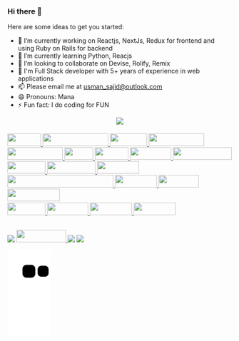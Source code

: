 ### Hi there 👋
Here are some ideas to get you started:

- 🔭 I’m currently working on Reactjs, NextJs, Redux for frontend and using Ruby on Rails for backend
- 🌱 I’m currently learning Python, Reacjs
- 👯 I’m looking to collaborate on Devise, Rolify, Remix
- 💬 I'm Full Stack developer with 5+ years of experience in web applications
- 📫 Please email me at usman_sajid@outlook.com
- 😄 Pronouns: Mana
- ⚡ Fun fact: I do coding for FUN

<div align="center">
  <a href="https://github.com/rafaballerini">
  <img height="180em" src="https://github-readme-stats.vercel.app/api?username=usmansajid1122&show_icons=true&theme=dark&include_all_commits=true&count_private=true"/>
</div>
<div style="display: inline_block"><br>
  <img src="https://res.cloudinary.com/practicaldev/image/fetch/s--wJBXgeQK--/c_limit%2Cf_auto%2Cfl_progressive%2Cq_auto%2Cw_880/https://img.shields.io/badge/Ruby-CC342D%3Fstyle%3Dfor-the-badge%26logo%3Druby%26logoColor%3Dwhite" loading="lazy" width="75" height="28">
  <img src="https://res.cloudinary.com/practicaldev/image/fetch/s--KFKa9b2H--/c_limit%2Cf_auto%2Cfl_progressive%2Cq_auto%2Cw_880/https://img.shields.io/badge/Ruby_on_Rails-CC0000%3Fstyle%3Dfor-the-badge%26logo%3Druby-on-rails%26logoColor%3Dwhite" loading="lazy" width="147" height="28">
  <img src="https://res.cloudinary.com/practicaldev/image/fetch/s--K5_crFQ5--/c_limit%2Cf_auto%2Cfl_progressive%2Cq_auto%2Cw_880/https://img.shields.io/badge/React-20232A%3Fstyle%3Dfor-the-badge%26logo%3Dreact%26logoColor%3D61DAFB" loading="lazy" width="83" height="28">
  <img src="https://res.cloudinary.com/practicaldev/image/fetch/s--ZLN5gijI--/c_limit%2Cf_auto%2Cfl_progressive%2Cq_auto%2Cw_880/https://img.shields.io/badge/TypeScript-007ACC%3Fstyle%3Dfor-the-badge%26logo%3Dtypescript%26logoColor%3Dwhite" loading="lazy" width="124" height="28">
  <img src="https://res.cloudinary.com/practicaldev/image/fetch/s--yXd1I4K0--/c_limit%2Cf_auto%2Cfl_progressive%2Cq_auto%2Cw_880/https://img.shields.io/badge/Javascript-323330%3Fstyle%3Dfor-the-badge%26logo%3Djavascript%26logoColor%3DF7DF1E" loading="lazy" width="124" height="28">
  <img src="https://res.cloudinary.com/practicaldev/image/fetch/s---GXoa7ts--/c_limit%2Cf_auto%2Cfl_progressive%2Cq_auto%2Cw_880/https://img.shields.io/badge/CSS-239120%3Fstyle%3Dfor-the-badge%26logo%3Dcss3%26logoColor%3Dwhite" loading="lazy" width="64" height="28">
  <img src="https://res.cloudinary.com/practicaldev/image/fetch/s--fiphz-VI--/c_limit%2Cf_auto%2Cfl_progressive%2Cq_auto%2Cw_880/https://img.shields.io/badge/HTML-239120%3Fstyle%3Dfor-the-badge%26logo%3Dhtml5%26logoColor%3Dwhite" loading="lazy" width="75" height="28">
  <img src="https://res.cloudinary.com/practicaldev/image/fetch/s--4pQJI-Km--/c_limit%2Cf_auto%2Cfl_progressive%2Cq_auto%2Cw_880/https://img.shields.io/badge/GitHub-100000%3Fstyle%3Dfor-the-badge%26logo%3Dgithub%26logoColor%3Dwhite" loading="lazy" width="92" height="28">
  <img src="https://res.cloudinary.com/practicaldev/image/fetch/s--891ylAtK--/c_limit%2Cf_auto%2Cfl_progressive%2Cq_auto%2Cw_880/https://img.shields.io/badge/Amazon_AWS-232F3E%3Fstyle%3Dfor-the-badge%26logo%3Damazon-aws%26logoColor%3Dwhite" loading="lazy" width="132" height="28">
  <img src="https://res.cloudinary.com/practicaldev/image/fetch/s--OvXzauo0--/c_limit%2Cf_auto%2Cfl_progressive%2Cq_auto%2Cw_880/https://img.shields.io/badge/MySQL-00000F%3Fstyle%3Dfor-the-badge%26logo%3Dmysql%26logoColor%3Dwhite" loading="lazy" width="85" height="28">
  <img src="https://res.cloudinary.com/practicaldev/image/fetch/s--m4KqDleG--/c_limit%2Cf_auto%2Cfl_progressive%2Cq_auto%2Cw_880/https://img.shields.io/badge/MongoDB-4EA94B%3Fstyle%3Dfor-the-badge%26logo%3Dmongodb%26logoColor%3Dwhite" loading="lazy" width="108" height="28">
  <img src="https://res.cloudinary.com/practicaldev/image/fetch/s--MRXwUmKz--/c_limit%2Cf_auto%2Cfl_progressive%2Cq_auto%2Cw_880/https://img.shields.io/badge/Python-14354C%3Fstyle%3Dfor-the-badge%26logo%3Dpython%26logoColor%3Dwhite" loading="lazy" width="94" height="28">
  <img src="https://res.cloudinary.com/practicaldev/image/fetch/s--i8kOr9L3--/c_limit%2Cf_auto%2Cfl_progressive%2Cq_auto%2Cw_880/https://img.shields.io/badge/Apple-MacBook_Pro_2012-999999%3Fstyle%3Dfor-the-badge%26logo%3Dapple%26logoColor%3Dwhite" loading="lazy" width="237" height="28">
  <img src="https://res.cloudinary.com/practicaldev/image/fetch/s--laPQ3aRq--/c_limit%2Cf_auto%2Cfl_progressive%2Cq_auto%2Cw_880/https://img.shields.io/badge/Ubuntu-E95420%3Fstyle%3Dfor-the-badge%26logo%3Dubuntu%26logoColor%3Dwhite" loading="lazy" width="94" height="28">
  <img src="https://res.cloudinary.com/practicaldev/image/fetch/s--TgJdDquB--/c_limit%2Cf_auto%2Cfl_progressive%2Cq_auto%2Cw_880/https://img.shields.io/badge/GitLab-330F63%3Fstyle%3Dfor-the-badge%26logo%3Dgitlab%26logoColor%3Dwhite" loading="lazy" width="90" height="28">
  <img src="https://res.cloudinary.com/practicaldev/image/fetch/s--5RoHivLJ--/c_limit%2Cf_auto%2Cfl_progressive%2Cq_auto%2Cw_880/https://img.shields.io/badge/Bitbucket-330F63%3Fstyle%3Dfor-the-badge%26logo%3Dbitbucket%26logoColor%3Dwhite" loading="lazy" width="117" height="28">
</div>
  <img src="https://res.cloudinary.com/practicaldev/image/fetch/s--bzsDTiyO--/c_limit%2Cf_auto%2Cfl_progressive%2Cq_auto%2Cw_880/https://img.shields.io/badge/Redux-593D88%3Fstyle%3Dfor-the-badge%26logo%3Dredux%26logoColor%3Dwhite" loading="lazy" width="85" height="28">
  <img src="https://res.cloudinary.com/practicaldev/image/fetch/s--Ucu6GScp--/c_limit%2Cf_auto%2Cfl_progressive%2Cq_auto%2Cw_880/https://img.shields.io/badge/jQuery-0769AD%3Fstyle%3Dfor-the-badge%26logo%3Djquery%26logoColor%3Dwhite" loading="lazy" width="92" height="28">
  <img src="https://res.cloudinary.com/practicaldev/image/fetch/s--AJzBBW6N--/c_limit%2Cf_auto%2Cfl_progressive%2Cq_auto%2Cw_880/https://img.shields.io/badge/Django-092E20%3Fstyle%3Dfor-the-badge%26logo%3Ddjango%26logoColor%3Dwhite" loading="lazy" width="94" height="28">
  <img src="https://res.cloudinary.com/practicaldev/image/fetch/s--yzBXPae8--/c_limit%2Cf_auto%2Cfl_progressive%2Cq_auto%2Cw_880/https://img.shields.io/badge/Heroku-430098%3Fstyle%3Dfor-the-badge%26logo%3Dheroku%26logoColor%3Dwhite" loading="lazy" width="94" height="28">
  
  
  ##
 
<div> 
  <a href="https://www.linkedin.com/in/usman-sajid-515542167/" target="_blank"><img src="https://img.shields.io/badge/-LinkedIn-%230077B5?style=for-the-badge&logo=linkedin&logoColor=white" target="_blank"></a> 
  <a target="_blank" href="https://web.facebook.com/usman.sajid.712/"><img src="https://res.cloudinary.com/practicaldev/image/fetch/s--MFQo6mbx--/c_limit%2Cf_auto%2Cfl_progressive%2Cq_auto%2Cw_880/https://img.shields.io/badge/Facebook-1877F2%3Fstyle%3Dfor-the-badge%26logo%3Dfacebook%26logoColor%3Dwhite" loading="lazy" width="111" height="28">
  <a href="https://www.instagram.com/usmansajid5" target="_blank"><img src="https://img.shields.io/badge/-Instagram-%23E4405F?style=for-the-badge&logo=instagram&logoColor=white" target="_blank"></a>
  <a href = "mailto:usman_sajid@outlook.com"><img src="https://img.shields.io/badge/-Gmail-%23333?style=for-the-badge&logo=gmail&logoColor=white" target="_blank"></a>
  
  
 
  ![Snake animation](https://github.com/rafaballerini/rafaballerini/blob/output/github-contribution-grid-snake.svg)
 
</div>
